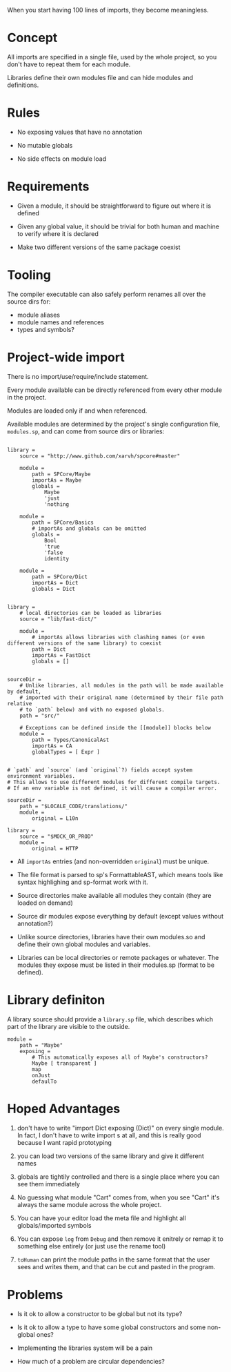 

When you start having 100 lines of imports, they become meaningless.


Concept
=======

All imports are specified in a single file, used by the whole project, so you
don't have to repeat them for each module.

Libraries define their own modules file and can hide modules and definitions.


Rules
=====

* No exposing values that have no annotation

* No mutable globals

* No side effects on module load


Requirements
============

* Given a module, it should be straightforward to figure out where it is defined

* Given any global value, it should be trivial for both human and machine to verify where it is declared

* Make two different versions of the same package coexist


Tooling
=======

The compiler executable can also safely perform renames all over the source dirs for:
  - module aliases
  - module names and references
  - types and symbols?


Project-wide import
===================

There is no import/use/require/include statement.

Every module available can be directly referenced from every other module in the project.

Modules are loaded only if and when referenced.

Available modules are determined by the project's single configuration file, `modules.sp`, and can come from source dirs or libraries:
```sp

library =
    source = "http://www.github.com/xarvh/spcore#master"

    module =
        path = SPCore/Maybe
        importAs = Maybe
        globals =
            Maybe
            'just
            'nothing

    module =
        path = SPCore/Basics
        # importAs and globals can be omitted
        globals =
            Bool
            'true
            'false
            identity

    module =
        path = SPCore/Dict
        importAs = Dict
        globals = Dict


library =
    # local directories can be loaded as libraries
    source = "lib/fast-dict/"

    module =
        # importAs allows libraries with clashing names (or even different versions of the same library) to coexist
        path = Dict
        importAs = FastDict
        globals = []


sourceDir =
    # Unlike libraries, all modules in the path will be made available by default,
    # imported with their original name (determined by their file path relative
    # to `path` below) and with no exposed globals.
    path = "src/"

    # Exceptions can be defined inside the [[module]] blocks below
    module =
        path = Types/CanonicalAst
        importAs = CA
        globalTypes = [ Expr ]


# `path` and `source` (and `original`?) fields accept system environment variables.
# This allows to use different modules for different compile targets.
# If an env variable is not defined, it will cause a compiler error.

sourceDir =
    path = "$LOCALE_CODE/translations/"
    module =
        original = L10n

library =
    source = "$MOCK_OR_PROD"
    module =
        original = HTTP
```

* All `importAs` entries (and non-overridden `original`) must be unique.

* The file format is parsed to sp's FormattableAST, which means tools like syntax highlighing and sp-format work with it.

* Source directories make available all modules they contain (they are loaded on demand)

* Source dir modules expose everything by default (except values without annotation?)

* Unlike source directories, libraries have their own modules.so and define their own global modules and variables.

* Libraries can be local directories or remote packages or whatever.
  The modules they expose must be listed in their modules.sp (format to be defined).


Library definiton
=================

A library source should provide a `library.sp` file, which describes which part of the library are visible to the outside.

```
module =
    path = "Maybe"
    exposing =
        # This automatically exposes all of Maybe's constructors?
        Maybe [ transparent ]
        map
        onJust
        defaulTo
```


Hoped Advantages
================
1. don't have to write "import Dict exposing (Dict)" on every single module. In fact, I don't have to write import s at all, and this is really good because I want rapid prototyping

2. you can load two versions of the same library and give it different names

3. globals are tightily controlled and there is a single place where you can see them immediately

4. No guessing what module "Cart" comes from, when you see "Cart" it's always the same module across the whole project.

5. You can have your editor load the meta file and highlight all globals/imported symbols

6. You can expose `log` from `Debug` and then remove it enitrely or remap it to something else entirely (or just use the rename tool)

7. `toHuman` can print the module paths in the same format that the user sees and writes them, and that can be cut and pasted in the program.


Problems
========

* Is it ok to allow a constructor to be global but not its type?

* Is it ok to allow a type to have some global constructors and some non-global ones?

* Implementing the libraries system will be a pain

* How much of a problem are circular dependencies?


